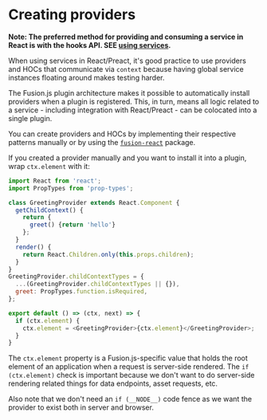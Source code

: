 # Creating providers

**Note: The preferred method for providing and consuming a service in React is with the hooks API. SEE [using services](/docs/references/creating-a-plugin/using-services).**

When using services in React/Preact, it's good practice to use providers and HOCs that communicate via `context` because having global service instances floating around makes testing harder.

The Fusion.js plugin architecture makes it possible to automatically install providers when a plugin is registered. This, in turn, means all logic related to a service - including integration with React/Preact - can be colocated into a single plugin.

You can create providers and HOCs by implementing their respective patterns manually or by using the [`fusion-react`](https://github.com/fusionjs/fusion-react) package.

If you created a provider manually and you want to install it into a plugin, wrap `ctx.element` with it:

```js
import React from 'react';
import PropTypes from 'prop-types';

class GreetingProvider extends React.Component {
  getChildContext() {
    return {
      greet() {return 'hello'}
    };
  }
  render() {
    return React.Children.only(this.props.children);
  }
}
GreetingProvider.childContextTypes = {
  ...(GreetingProvider.childContextTypes || {}),
  greet: PropTypes.function.isRequired,
};

export default () => (ctx, next) => {
  if (ctx.element) {
    ctx.element = <GreetingProvider>{ctx.element}</GreetingProvider>;
  }
}
```

The `ctx.element` property is a Fusion.js-specific value that holds the root element of an application when a request is server-side rendered. The `if (ctx.element)` check is important because we don't want to do server-side rendering related things for data endpoints, asset requests, etc.

Also note that we don't need an `if (__NODE__)` code fence as we want the provider to exist both in server and browser.
